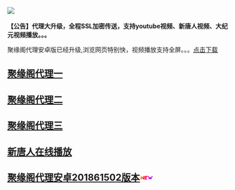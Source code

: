 ![](https://raw.githubusercontent.com/hao369/a/master/j.jpg)

**【公告】代理大升级，全程SSL加密传送，支持youtube视频、新唐人视频、大纪元视频播放。。。**

聚缘阁代理安卓版已经升级,浏览网页特别快，视频播放支持全屏。。。[点击下载](https://github.com/dtw9/9/raw/master/201861502.apk)

##  [聚缘阁代理一](http://5m865f.ju89.heart2h.com/)

##  [聚缘阁代理二](http://96ttr2w.acb.white.ru/)

##  [聚缘阁代理三](http://r9ty5a2a.swq.cesedria.com/)

##  [新唐人在线播放](http:/5tu635.vsa.corriee.org/xtr.html)







##  [聚缘阁代理安卓201861502版本](https://github.com/dtw9/9/raw/master/201861502.apk)![](https://raw.githubusercontent.com/jyg-1/jyg/master/new.gif)



